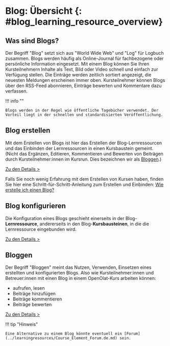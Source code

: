 # Blog: Übersicht {: #blog_learning_resource_overview}

## Was sind Blogs?

Der Begriff "Blog" setzt sich aus "World Wide Web" und "Log" für Logbuch zusammen. Blogs werden häufig als Online-Journal für fachbezogene oder persönliche Information eingesetzt. Mit einem Blog können Sie Ihren Kursteilnehmern Inhalte als Text, Bild oder Video schnell und einfach zur Verfügung stellen. Die Einträge werden zeitlich sortiert angezeigt, die neuesten Meldungen erscheinen immer oben. Kursteilnehmer können Blogs über den RSS-Feed abonnieren, Einträge bewerten und Kommentare dazu verfassen.

!!! info ""

    Blogs werden in der Regel wie öffentliche Tagebücher verwendet. Der Vorteil liegt in der schnellen und standardisierten Veröffentlichung.


## Blog erstellen

Mit dem Erstellen von Blogs ist hier das Erstellen der Blog-Lernressourcen und das Einbinden der Lernressourcen in einen Kursbaustein gemeint. (Nicht das Ergänzen, Editieren, Kommentieren und Bewerten von Beiträgen durch Kursteilnehmer:innen im Kursrun. Dies bezeichnen wir als [Bloggen](Blog_Blogging.de.md).)

[Zu den Details >](../learningresources/Blog_Create.de.md)

Falls Sie noch wenig Erfahrung mit dem Erstellen von Kursen haben, finden Sie hier eine Schritt-für-Schritt-Anleitung zum Erstellen und Einbinden:
[Wie erstelle ich einen Blog?](../../manual_how-to/blog/blog.de.md)<br>


## Blog konfigurieren

Die Konfiguration eines Blogs geschieht einerseits in der Blog-**Lernressource**, andererseits in den Blog-**Kursbausteinen**, in die die Lernressource eingebunden wird.

[Zu den Details >](Blog_Configuration.de.md)


## Bloggen

Der Begriff "Bloggen" meint das Nutzen, Verwenden, Einsetzen eines erstellten und konfigurierten Blogs.
Also wie Kursteilnehmer:innen und Betreuer:innen mit einen Blog in einem OpenOlat-Kurs arbeiten können: 

* aufrufen, lesen 
* Beiträge hinzufügen
* Beiträge kommentieren
* Beiträge bewerten

[Zu den Details >](Blog_Blogging.de.md)


!!! tip "Hinweis"

    Eine Alternative zu einem Blog könnte eventuell ein [Forum](../learningresources/Course_Element_Forum.de.md) sein.

